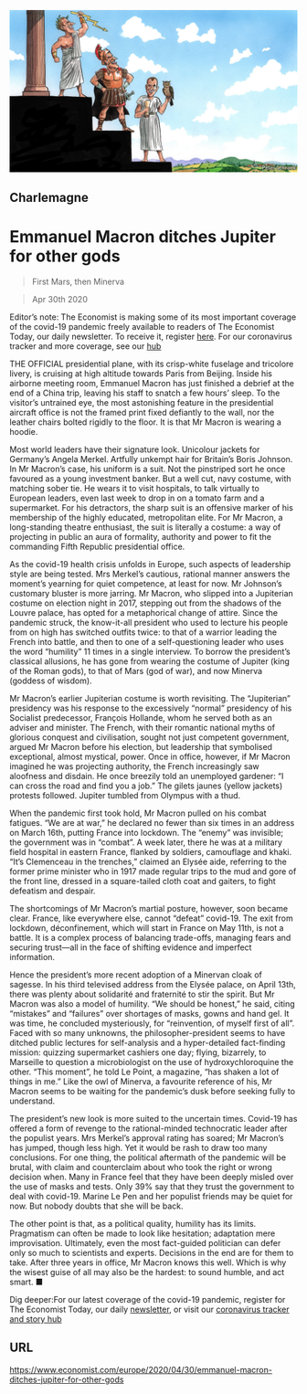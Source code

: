 ![](./images/20200502_EUD000.jpg)

## Charlemagne

# Emmanuel Macron ditches Jupiter for other gods

> First Mars, then Minerva

> Apr 30th 2020

Editor’s note: The Economist is making some of its most important coverage of the covid-19 pandemic freely available to readers of The Economist Today, our daily newsletter. To receive it, register [here](https://www.economist.com/https://my.economist.com/user#newsletter). For our coronavirus tracker and more coverage, see our [hub](https://www.economist.com//news/2020/03/11/the-economists-coverage-of-the-coronavirus)

THE OFFICIAL presidential plane, with its crisp-white fuselage and tricolore livery, is cruising at high altitude towards Paris from Beijing. Inside his airborne meeting room, Emmanuel Macron has just finished a debrief at the end of a China trip, leaving his staff to snatch a few hours’ sleep. To the visitor’s untrained eye, the most astonishing feature in the presidential aircraft office is not the framed print fixed defiantly to the wall, nor the leather chairs bolted rigidly to the floor. It is that Mr Macron is wearing a hoodie.

Most world leaders have their signature look. Unicolour jackets for Germany’s Angela Merkel. Artfully unkempt hair for Britain’s Boris Johnson. In Mr Macron’s case, his uniform is a suit. Not the pinstriped sort he once favoured as a young investment banker. But a well cut, navy costume, with matching sober tie. He wears it to visit hospitals, to talk virtually to European leaders, even last week to drop in on a tomato farm and a supermarket. For his detractors, the sharp suit is an offensive marker of his membership of the highly educated, metropolitan elite. For Mr Macron, a long-standing theatre enthusiast, the suit is literally a costume: a way of projecting in public an aura of formality, authority and power to fit the commanding Fifth Republic presidential office.

As the covid-19 health crisis unfolds in Europe, such aspects of leadership style are being tested. Mrs Merkel’s cautious, rational manner answers the moment’s yearning for quiet competence, at least for now. Mr Johnson’s customary bluster is more jarring. Mr Macron, who slipped into a Jupiterian costume on election night in 2017, stepping out from the shadows of the Louvre palace, has opted for a metaphorical change of attire. Since the pandemic struck, the know-it-all president who used to lecture his people from on high has switched outfits twice: to that of a warrior leading the French into battle, and then to one of a self-questioning leader who uses the word “humility” 11 times in a single interview. To borrow the president’s classical allusions, he has gone from wearing the costume of Jupiter (king of the Roman gods), to that of Mars (god of war), and now Minerva (goddess of wisdom).

Mr Macron’s earlier Jupiterian costume is worth revisiting. The “Jupiterian” presidency was his response to the excessively “normal” presidency of his Socialist predecessor, François Hollande, whom he served both as an adviser and minister. The French, with their romantic national myths of glorious conquest and civilisation, sought not just competent government, argued Mr Macron before his election, but leadership that symbolised exceptional, almost mystical, power. Once in office, however, if Mr Macron imagined he was projecting authority, the French increasingly saw aloofness and disdain. He once breezily told an unemployed gardener: “I can cross the road and find you a job.” The gilets jaunes (yellow jackets) protests followed. Jupiter tumbled from Olympus with a thud.

When the pandemic first took hold, Mr Macron pulled on his combat fatigues. “We are at war,” he declared no fewer than six times in an address on March 16th, putting France into lockdown. The “enemy” was invisible; the government was in “combat”. A week later, there he was at a military field hospital in eastern France, flanked by soldiers, camouflage and khaki. “It’s Clemenceau in the trenches,” claimed an Elysée aide, referring to the former prime minister who in 1917 made regular trips to the mud and gore of the front line, dressed in a square-tailed cloth coat and gaiters, to fight defeatism and despair.

The shortcomings of Mr Macron’s martial posture, however, soon became clear. France, like everywhere else, cannot “defeat” covid-19. The exit from lockdown, déconfinement, which will start in France on May 11th, is not a battle. It is a complex process of balancing trade-offs, managing fears and securing trust—all in the face of shifting evidence and imperfect information.

Hence the president’s more recent adoption of a Minervan cloak of sagesse. In his third televised address from the Elysée palace, on April 13th, there was plenty about solidarité and fraternité to stir the spirit. But Mr Macron was also a model of humility. “We should be honest,” he said, citing “mistakes” and “failures” over shortages of masks, gowns and hand gel. It was time, he concluded mysteriously, for “reinvention, of myself first of all”. Faced with so many unknowns, the philosopher-president seems to have ditched public lectures for self-analysis and a hyper-detailed fact-finding mission: quizzing supermarket cashiers one day; flying, bizarrely, to Marseille to question a microbiologist on the use of hydroxychloroquine the other. “This moment”, he told Le Point, a magazine, “has shaken a lot of things in me.” Like the owl of Minerva, a favourite reference of his, Mr Macron seems to be waiting for the pandemic’s dusk before seeking fully to understand.

The president’s new look is more suited to the uncertain times. Covid-19 has offered a form of revenge to the rational-minded technocratic leader after the populist years. Mrs Merkel’s approval rating has soared; Mr Macron’s has jumped, though less high. Yet it would be rash to draw too many conclusions. For one thing, the political aftermath of the pandemic will be brutal, with claim and counterclaim about who took the right or wrong decision when. Many in France feel that they have been deeply misled over the use of masks and tests. Only 39% say that they trust the government to deal with covid-19. Marine Le Pen and her populist friends may be quiet for now. But nobody doubts that she will be back.

The other point is that, as a political quality, humility has its limits. Pragmatism can often be made to look like hesitation; adaptation mere improvisation. Ultimately, even the most fact-guided politician can defer only so much to scientists and experts. Decisions in the end are for them to take. After three years in office, Mr Macron knows this well. Which is why the wisest guise of all may also be the hardest: to sound humble, and act smart. ■

Dig deeper:For our latest coverage of the covid-19 pandemic, register for The Economist Today, our daily [newsletter](https://www.economist.com/https://my.economist.com/user#newsletter), or visit our [coronavirus tracker and story hub](https://www.economist.com//news/2020/03/11/the-economists-coverage-of-the-coronavirus)

## URL

https://www.economist.com/europe/2020/04/30/emmanuel-macron-ditches-jupiter-for-other-gods
